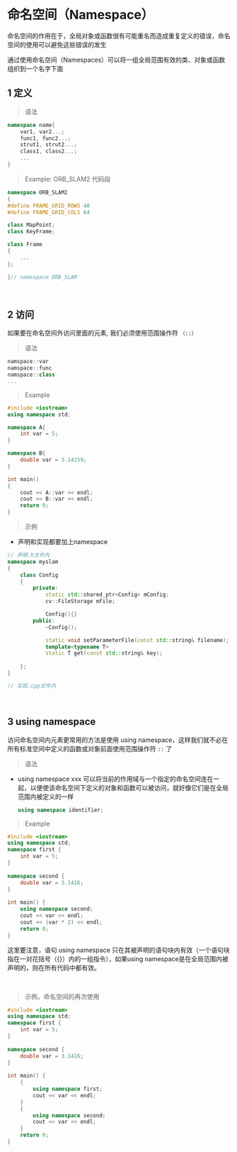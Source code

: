 &emsp;
# 命名空间（Namespace）
命名空间的作用在于，全局对象或函数很有可能重名而造成重复定义的错误，命名空间的使用可以避免这些错误的发生

通过使用命名空间（Namespaces）可以将一组全局范围有效的类、对象或函数组织到一个名字下面


## 1 定义

>语法
```c++
namespace name{
    var1, var2...;
    func1, func2...;
    strut1, strut2...;
    class1, class2...;
    ...
}
```

>Example: ORB_SLAM2 代码段
```c++
namespace ORB_SLAM2
{
#define FRAME_GRID_ROWS 48
#define FRAME_GRID_COLS 64

class MapPoint;
class KeyFrame;

class Frame
{
    ...
};

}// namespace ORB_SLAM
```

&emsp;
## 2 访问
如果要在命名空间外访问里面的元素, 我们必须使用范围操作符 `（::）`
>语法
```c++
namspace::var
namspace::func
namspace::class
...
```

>Example
```c++
#include <iostream>
using namespace std;

namespace A{
    int var = 5;
}

namespace B{
    double var = 3.14159;
}

int main()
{
    cout << A::var << endl;
    cout << B::var << endl;
    return 0;
}
```

>示例
- 声明和实现都要加上namespace
```c++
// 声明.h文件内
namespace myslam
{
    class Config
    {
        private:
            static std::shared_ptr<Config> mConfig;
            cv::FileStorage mFile;

            Config(){}
        public:
            ~Config();

            static void setParameterFile(const std::string& filename);
            template<typename T>
            static T get(const std::string& key);
            
    };
}

// 实现.cpp文件内

```

&emsp;
## 3 using namespace
访问命名空间内元素更常用的方法是使用 using namespace，这样我们就不必在所有标准空间中定义的函数或对象前面使用范围操作符 `::` 了

>语法
- using namespace xxx 可以将当前的作用域与一个指定的命名空间连在一起，以便使该命名空间下定义的对象和函数可以被访问，就好像它们是在全局范围内被定义的一样
    ```c++
    using namespace identifier;
    ```

>Example
```c++
#include <iostream>
using namespace std;
namespace first {
    int var = 5;
}
    
namespace second {
    double var = 3.1416;
}
    
int main() {
    using namespace second;
    cout << var << endl;
    cout << (var * 2) << endl;
    return 0;
}   
```

这里要注意，语句 using namespace 只在其被声明的语句块内有效（一个语句块指在一对花括号（{}）内的一组指令），如果using namespace是在全局范围内被声明的，则在所有代码中都有效。


&emsp;
>示例，命名空间的再次使用
```c++
#include <iostream>
using namespace std;
namespace first {
    int var = 5;
}
    
namespace second {
    double var = 3.1416;
}
    
int main() {
    {
        using namespace first;
        cout << var << endl;
    }
    {
        using namespace second;
        cout << var << endl;
    }
    return 0;
}   

```
